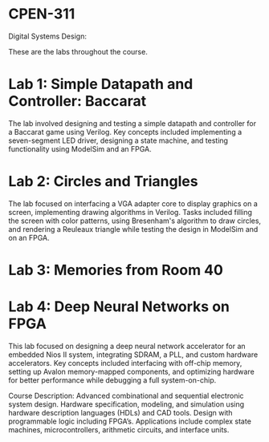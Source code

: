 # CPEN-311
Digital Systems Design: 

These are the labs throughout the course.

# Lab 1: Simple Datapath and Controller: Baccarat

The lab involved designing and testing a simple datapath and controller for a Baccarat game using Verilog. Key concepts included implementing a seven-segment LED driver, designing a state machine, and testing functionality using ModelSim and an FPGA.

# Lab 2: Circles and Triangles

The lab focused on interfacing a VGA adapter core to display graphics on a screen, implementing drawing algorithms in Verilog. Tasks included filling the screen with color patterns, using Bresenham's algorithm to draw circles, and rendering a Reuleaux triangle while testing the design in ModelSim and on an FPGA.

# Lab 3: Memories from Room 40

# Lab 4: Deep Neural Networks on FPGA

This lab focused on designing a deep neural network accelerator for an embedded Nios II system, integrating SDRAM, a PLL, and custom hardware accelerators. Key concepts included interfacing with off-chip memory, setting up Avalon memory-mapped components, and optimizing hardware for better performance while debugging a full system-on-chip.

Course Description: Advanced combinational and sequential electronic system design. Hardware specification, modeling, and simulation using hardware description languages (HDLs) and CAD tools. Design with programmable logic including FPGA’s. Applications include complex state machines, microcontrollers, arithmetic circuits, and interface units. 


